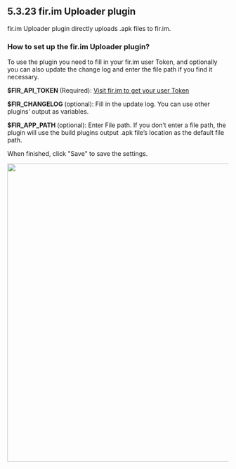 ## 5.3.23 fir.im Uploader plugin

fir.im Uploader plugin directly uploads .apk files to fir.im.

### How to set up the fir.im Uploader plugin?

To use the plugin you need to fill in your fir.im user Token, and optionally you can also update the change log and enter the file path if you find it necessary.

<b> $FIR_API_TOKEN </b>(Required): [Visit fir.im to get your user Token](http://fir.im/apps/apitoken)

<b> $FIR_CHANGELOG </b>(optional): Fill in the update log.  You can use other plugins’ output as variables.  

<b> $FIR_APP_PATH </b>(optional): Enter File path. If you don’t enter a file path, the plugin will use the build plugins output .apk file’s location as the default file path.

When finished, click "Save" to save the settings.

<img src="https://dn-shimo-image.qbox.me/8IHBr2xFx8kldBJs.png!thumbnail" width=680>
